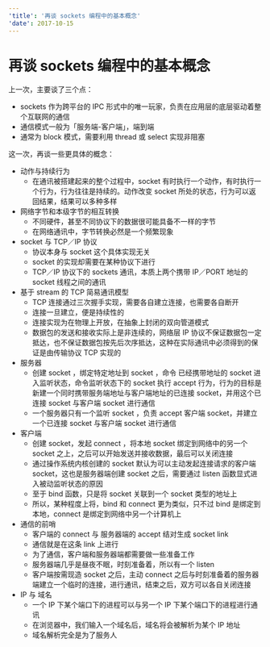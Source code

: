```yaml
---
'title': '再谈 sockets 编程中的基本概念'
'date': 2017-10-15
---
```

# 再谈 sockets 编程中的基本概念

上一次，主要谈了三个点：
- sockets 作为跨平台的 IPC 形式中的唯一玩家，负责在应用层的底层驱动着整个互联网的通信 
- 通信模式一般为「服务端-客户端」，端到端
- 通常为 block 模式，需要利用 thread 或 select 实现非阻塞

这一次，再谈一些更具体的概念：

- 动作与持续行为
	- 在通讯被搭建起来的整个过程中，socket 有时执行一个动作，有时执行一个行为，行为往往是持续的。动作改变 socket 所处的状态，行为可以返回结果，结果可以多种多样
- 网络字节和本级字节的相互转换
	- 不同硬件，甚至不同协议下的数据很可能具备不一样的字节
	- 在网络通讯中，字节转换必然是一个频繁现象
- socket 与 TCP／IP 协议
	- 协议本身与 socket 这个具体实现无关
	- socket 的实现却需要在某种协议下进行
	- TCP／IP 协议下的 sockets 通讯，本质上两个携带 IP／PORT 地址的 socket 线程之间的通讯
- 基于 stream 的 TCP 简易通讯模型
	- TCP 连接通过三次握手实现，需要各自建立连接，也需要各自断开
	- 连接一旦建立，便是持续性的
	- 连接实现为在物理上开放，在抽象上封闭的双向管道模式
	- 数据包的发送和接收实际上是非连续的，网络层 IP 协议不保证数据包一定抵达，也不保证数据包按先后次序抵达，这种在实际通讯中必须得到的保证是由传输协议 TCP 实现的
- 服务器
	- 创建 socket ，绑定特定地址到 socket ，命令 已经携带地址的 socket 进入监听状态，命令监听状态下的 socket 执行 accept 行为，行为的目标是新建一个同时携带服务端地址与客户端地址的已连接 socket，并用这个已连接 socket 与客户端 socket 进行通信
	- 一个服务器只有一个监听 socket ，负责 accept 客户端 socket，并建立一个已连接 socket 与客户端 socket 进行通信
- 客户端
	- 创建 socket，发起 connect ，将本地 socket 绑定到网络中的另一个 socket 之上，之后可以开始发送并接收数据，最后可以关闭连接
	- 通过操作系统内核创建的 socket 默认为可以主动发起连接请求的客户端 socket，这也是服务器端创建 socket 之后，需要通过 listen 函数显式进入被动监听状态的原因
	- 至于 bind 函数，只是将 socket 关联到一个 socket 类型的地址上
	- 所以，某种程度上将，bind 和 connect 更为类似，只不过 bind 是绑定到本地，connect 是绑定到网络中另一个计算机上
- 通信的前哨
	- 客户端的 connect 与 服务器端的 accept 结对生成 socket link
	- 通信就是在这条 link 上进行
	- 为了通信，客户端和服务器端都需要做一些准备工作
	- 服务器端几乎是昼夜不眠，时刻准备着，所以有一个 listen
	- 客户端按需现造 socket 之后，主动 connect 之后与时刻准备着的服务器端建立一个临时的连接，进行通讯，结束之后，双方可以各自关闭连接
- IP 与 域名
	- 一个 IP 下某个端口下的进程可以与另一个 IP 下某个端口下的进程进行通讯
	- 在浏览器中，我们输入一个域名后，域名将会被解析为某个 IP 地址
	- 域名解析完全是为了服务人